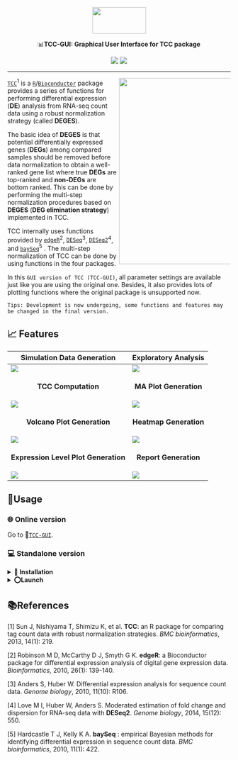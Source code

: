 <p align="center">
    <img src="https://raw.githubusercontent.com/swsoyee/TCC-GUI/master/TCC-GUI/www/tccLogo.png" width="121" height="60">  
</p>
<p align="center">📊<b>TCC-GUI: Graphical User Interface for TCC package</b></p>
<p align="center">
    <img src="https://img.shields.io/github/last-commit/swsoyee/TCC-GUI.svg">
    <img src="https://img.shields.io/github/license/swsoyee/TCC-GUI.svg">
</p>

---
<img src="https://github.com/swsoyee/TCC-GUI/blob/master/ScreenShot/Home.png" width="420" align="right" style="max-width: 50%">

[`TCC`](http://bioconductor.org/packages/TCC/)<sup>1</sup> is a [`R`](https://www.r-project.org/)/[`Bioconductor`](https://www.bioconductor.org/) package provides a series of functions for performing differential expression  (**DE**)  analysis from    RNA-seq count data using a robust normalization strategy (called **DEGES**).  

The basic idea of **DEGES** is that potential differentially expressed genes (**DEGs**) among compared samples should be removed before data normalization to obtain a well-ranked gene list where true **DEGs** are top-ranked and **non-DEGs** are bottom ranked. This can be done by performing the multi-step normalization procedures based on **DEGES** (**DEG elimination strategy**) implemented in TCC.    

TCC internally uses functions provided by [`edgeR`](https://www.bioconductor.org/packages/release/bioc/html/edgeR.html)<sup>2</sup>, [`DESeq`](https://www.bioconductor.org/packages/release/bioc/html/DESeq.html)<sup>3</sup>, [`DESeq2`](https://www.bioconductor.org/packages/release/bioc/html/DESeq2.html)<sup>4</sup>, and [`baySeq`](https://www.bioconductor.org/packages/release/bioc/html/baySeq.html)<sup>5</sup> . The multi-step normalization of TCC can be done by using functions in the four packages.   

In this `GUI version of TCC (TCC-GUI)`, all parameter settings are available just like you are using the original one. Besides, it also provides lots of plotting functions where the original package is unsupported now.   


```
Tips: Development is now undergoing, some functions and features may be changed in the final version.
```



## 📈 Features

| Simulation Data Generation                                | Exploratory Analysis                                      |
| ------------------------------------------------------------ | ------------------------------------------------------------ |
| <img src="https://raw.githubusercontent.com/swsoyee/TCC-GUI/master/ScreenShot/beta1.png"> | <img src="https://raw.githubusercontent.com/swsoyee/TCC-GUI/master/ScreenShot/beta2.png"> |
| <p align="center">**TCC Computation**</p>                                  | <p align="center">**MA Plot Generation**</p>                                    |
| <img src="https://raw.githubusercontent.com/swsoyee/TCC-GUI/master/ScreenShot/beta3.png"> | <img src="https://raw.githubusercontent.com/swsoyee/TCC-GUI/master/ScreenShot/beta4.png"> |
| <p align="center">**Volcano Plot Generation**</p>                               | <p align="center">**Heatmap Generation**</p>                                    |
| <img src="https://raw.githubusercontent.com/swsoyee/TCC-GUI/master/ScreenShot/beta5.png"> | <img src="https://raw.githubusercontent.com/swsoyee/TCC-GUI/master/ScreenShot/beta7.png"> |
| <p align="center">**Expression Level Plot Generation**</p>                      | <p align="center">**Report Generation**</p>                                     |
| <img src="https://raw.githubusercontent.com/swsoyee/TCC-GUI/master/ScreenShot/beta8.png"> | <img src="https://raw.githubusercontent.com/swsoyee/TCC-GUI/master/ScreenShot/beta9.png"> |

## 📔Usage

### 🌐 Online version  
Go to 🔗[`TCC-GUI`](https://infinityloop.shinyapps.io/TCC-GUI/).  

### 💻 Standalone version  
<details>
<summary><b>📲 Installation</b></summary>  
    
---------

Make sure that you have already installed those packages in your environment.   

`shiny`, `shinydashboard`, `shinyWidgets`, `plotly`, `dplyr`, `TCC`, `DT`, `heatmaply`,  `rmarkdown`, `data.table`, `tidyr`, `RColorBrewer`, `utils`, `knitr`, `cluster`, `shinycssloaders`, `shinyBS`.    

If any package is missing, Please run the following command in your **RStudio** and it will install all packages automatically.  

```R
# Check "BiocManager"
if (!requireNamespace("BiocManager", quietly = TRUE))
    install.packages("BiocManager")

# Package list
libs <- c("shiny", "shinydashboard", "shinyWidgets", "plotly", "dplyr", "DT", "heatmaply", "tidyr","utils","rmarkdown","data.table","RColorBrewer", "knitr", "cluster", "shinycssloaders", "shinyBS", "TCC")

# Install packages if missing
for (i in libs){
  if( !is.element(i, .packages(all.available = TRUE)) ) {
     BiocManager::install(i)
  }
}
```
</details>

<details>  
<summary><b>⭕Launch</b></summary>  
    
---------

Run the following command to launch `TCC-GUI` in your local environment, then it will download `TCC-GUI` automatically from github and launch.  

##### Method 1  
```R
shiny::runGitHub("TCC-GUI", "swsoyee", subdir = "TCC-GUI", launch.browser = TRUE)
```

This method always download the source code from github before launching, so maybe you can try to download all the source code by yourself and launch it.   

##### Method 2  
1. Click `Clone or download` button on the top of this page, then click [`Download ZIP`](https://github.com/swsoyee/TCC-GUI/archive/master.zip);  
2. Unzip the file to your working directory (use `getwd()` to know your working directory);  
3. Run the code of launching (according to your structure of working directory it may be different).   

  ```R
  shiny::runApp("TCC-GUI-master//TCC-GUI", launch.browser = TRUE)
  ```

</details>

## 📚References

[1] Sun J, Nishiyama T, Shimizu K, et al. **TCC**: an R package for comparing tag count data with robust normalization strategies. *BMC bioinformatics*, 2013, 14(1): 219.  

[2] Robinson M D, McCarthy D J, Smyth G K. **edgeR**: a Bioconductor package for differential expression analysis of digital gene expression data. *Bioinformatics*, 2010, 26(1): 139-140.  

[3] Anders S, Huber W. Differential expression analysis for sequence count data. *Genome biology*, 2010, 11(10): R106.   

[4] Love M I, Huber W, Anders S. Moderated estimation of fold change and dispersion for RNA-seq data with **DESeq2**. *Genome biology*, 2014, 15(12): 550.  

[5] Hardcastle T J, Kelly K A. **baySeq** : empirical Bayesian methods for identifying differential expression in sequence count data. *BMC bioinformatics*, 2010, 11(1): 422.  
